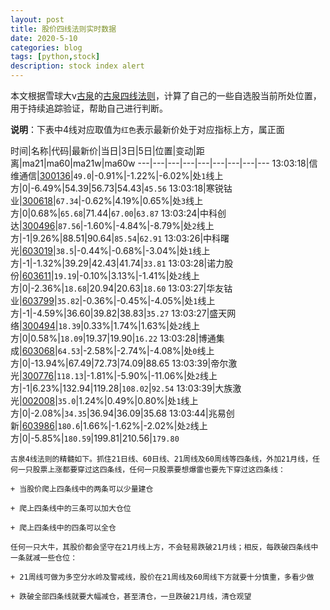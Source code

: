 ```yaml
---
layout: post
title: 股价四线法则实时数据
date: 2020-5-10
categories: blog
tags: [python,stock]
description: stock index alert
---
```



本文根据雪球大v[古泉](https://xueqiu.com/u/7148646888)的[古泉四线法则](https://xueqiu.com/7148646888/130498192)，计算了自己的一些自选股当前所处位置，用于持续追踪验证，帮助自己进行判断。

**说明**：下表中4线对应取值为`红色`表示最新价处于对应指标上方，属正面

时间|名称|代码|最新价|当日|3日|5日|位置|变动|距离|ma21|ma60|ma21w|ma60w
---|---|---|---|---|---|---|---|---
13:03:18|信维通信|[300136](https://xueqiu.com/S/SZ300136)|`49.0`|-0.91%|-1.22%|-6.02%|处`1`线上方|0|-6.49%|54.39|56.73|54.43|`45.56`
13:03:18|寒锐钴业|[300618](https://xueqiu.com/S/SZ300618)|`67.34`|-0.62%|4.19%|0.65%|处`3`线上方|0|0.68%|`65.68`|71.44|`67.00`|`63.87`
13:03:24|中科创达|[300496](https://xueqiu.com/S/SZ300496)|`87.56`|-1.60%|-4.84%|-8.79%|处`2`线上方|-1|9.26%|88.51|90.64|`85.54`|`62.91`
13:03:26|中科曙光|[603019](https://xueqiu.com/S/SH603019)|`38.5`|-0.44%|-0.68%|-3.04%|处`1`线上方|-1|-1.32%|39.29|42.43|41.74|`33.81`
13:03:28|诺力股份|[603611](https://xueqiu.com/S/SH603611)|`19.19`|-0.10%|3.13%|-1.41%|处`2`线上方|0|-2.36%|`18.68`|20.94|20.63|`18.60`
13:03:27|华友钴业|[603799](https://xueqiu.com/S/SH603799)|`35.82`|-0.36%|-0.45%|-4.05%|处`1`线上方|-1|-4.59%|36.60|39.82|38.83|`35.27`
13:03:27|盛天网络|[300494](https://xueqiu.com/S/SZ300494)|`18.39`|0.33%|1.74%|1.63%|处`2`线上方|0|0.58%|`18.09`|19.37|19.90|`16.22`
13:03:28|博通集成|[603068](https://xueqiu.com/S/SH603068)|`64.53`|-2.58%|-2.74%|-4.08%|处`0`线上方|0|-13.94%|67.49|72.73|74.09|88.65
13:03:39|帝尔激光|[300776](https://xueqiu.com/S/SZ300776)|`118.13`|-1.81%|-5.90%|-11.06%|处`2`线上方|-1|6.23%|132.94|119.28|`108.02`|`92.54`
13:03:39|大族激光|[002008](https://xueqiu.com/S/SZ002008)|`35.0`|1.24%|0.49%|0.80%|处`1`线上方|0|-2.08%|`34.35`|36.94|36.09|35.68
13:03:44|兆易创新|[603986](https://xueqiu.com/S/SH603986)|`180.6`|1.66%|-1.62%|-2.02%|处`2`线上方|0|-5.85%|`180.59`|199.81|210.56|`179.80`

```
古泉4线法则的精髓如下。抓住21日线、60日线、21周线及60周线等四条线，外加21月线，任何一只股票上涨都要穿过这四条线，任何一只股票要想爆雷也要先下穿过这四条线：

+ 当股价爬上四条线中的两条可以少量建仓

+ 爬上四条线中的三条可以加大仓位

+ 爬上四条线中的四条可以全仓

任何一只大牛，其股价都会坚守在21月线上方，不会轻易跌破21月线；相反，每跌破四条线中一条就减一些仓位：

+ 21周线可做为多空分水岭及警戒线，股价在21周线及60周线下方就要十分慎重，多看少做

+ 跌破全部四条线就要大幅减仓，甚至清仓，一旦跌破21月线，清仓观望
```